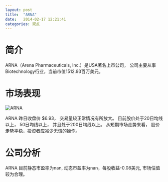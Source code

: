 ```yaml
---
layout: post
title:  "ARNA"
date:   2014-02-17 12:21:41
categories: 观点
---
```


# 简介
ARNA（Arena Pharmaceuticals, Inc.）是USA著名上市公司，
公司主要从事Biotechnology行业，当前市值1512.93百万美元。

# 市场表现

![ARNA](http://finviz.com/chart.ashx?t=ARNA&ty=c&ta=1&p=d&s=l)

ARNA 昨日收盘价 $6.93，
交易量较正常情况有所放大。
目前股价处于20日均线以上，
50日均线以上，
并且处于200日均线以上。
从短期市场走势来看，
股价走势平稳，投资者应减少无谓的操作。

# 公司分析
ARNA 目前静态市盈率为nan, 动态市盈率为nan，每股收益-0.08美元,
市场估值较为合理。
